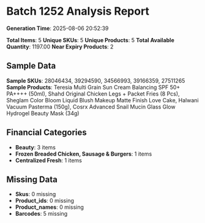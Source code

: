 # Batch 1252 Analysis Report

**Generation Time**: 2025-08-06 20:52:39

**Total Items**: 5
**Unique SKUs**: 5
**Unique Products**: 5
**Total Available Quantity**: 1197.00
**Near Expiry Products**: 2

## Sample Data
**Sample SKUs**: 28046434, 39294590, 34566993, 39166359, 27511265
**Sample Products**: Teresia Multi Grain Sun Cream Balancing SPF 50+ PA++++ (50ml), Shahd Original Chicken Legs + Packet Fries (8 Pcs), Sheglam Color Bloom Liquid Blush Makeup Matte Finish Love Cake, Halwani Vacuum Pasterma (150g), Cosrx Advanced Snail Mucin Glass Glow Hydrogel Beauty Mask (34g)

## Financial Categories
- **Beauty**: 3 items
- **Frozen Breaded Chicken, Sausage & Burgers**: 1 items
- **Centralized Fresh**: 1 items

## Missing Data
- **Skus**: 0 missing
- **Product_ids**: 0 missing
- **Product_names**: 0 missing
- **Barcodes**: 5 missing
